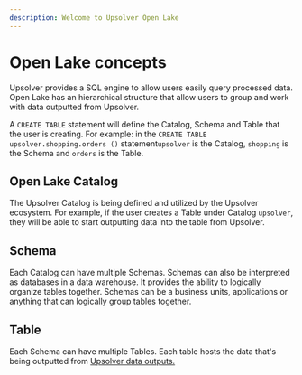 ```yaml
---
description: Welcome to Upsolver Open Lake
---
```


# Open Lake concepts

Upsolver provides a SQL engine to allow users easily query processed data. Open Lake has an hierarchical structure that allow users to group and work with data outputted from Upsolver.

 A `CREATE TABLE` statement will define the Catalog, Schema and Table that the user is creating. For example: in the `CREATE TABLE upsolver.shopping.orders ()` statement`upsolver` is the Catalog, `shopping` is the Schema and `orders` is the Table.

## Open Lake Catalog

The Upsolver Catalog is being defined and utilized by the Upsolver ecosystem.  For example, if the user creates a Table under Catalog `upsolver`, they will be able to start outputting data into the table from Upsolver.

## Schema

Each Catalog can have multiple Schemas. Schemas can also be interpreted as databases in a  data warehouse. It provides the ability to logically organize tables together. Schemas can be a business units, applications or anything that can logically group tables together.

## Table

Each Schema can have multiple Tables. Each table hosts the data that's being outputted from [Upsolver data outputs.](../data-outputs-and-data-transformation/data-outputs/)

